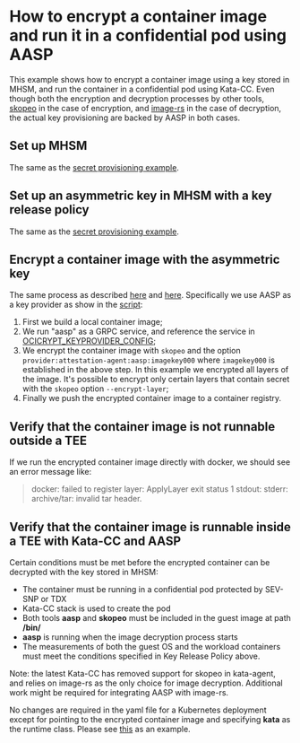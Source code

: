 # How to encrypt a container image and run it in a confidential pod using AASP

This example shows how to encrypt a container image using a key stored in MHSM,
and run the container in a confidential pod using Kata-CC. Even though both the
encryption and decryption processes by other tools, [skopeo](https://github.com/containers/skopeo)
in the case of encryption, and [image-rs](https://github.com/confidential-containers/image-rs)
in the case of decryption, the actual key provisioning are backed by AASP in both cases.

## Set up MHSM

The same as the [secret provisioning example](../secret_provisioning#set-up-mhsm).

## Set up an asymmetric key in MHSM with a key release policy

The same as the [secret provisioning example](../secret_provisioning#set-up-an-asymmetric-key-in-mhsm-with-a-key-release-policy).

## Encrypt a container image with the asymmetric key

The same process as described [here](https://github.com/confidential-containers/image-rs/blob/main/docs/ccv1_image_security_design.md#image-encryption) and [here](https://medium.com/@lumjjb/encrypting-container-images-with-skopeo-f733afb1aed4).
Specifically we use AASP as a key provider as show in the [script](../../buildall.sh):

1. First we build a local container image;
1. We run "aasp" as a GRPC service, and reference the service in [OCICRYPT_KEYPROVIDER_CONFIG](ocicrypt.conf);
1. We encrypt the container image with `skopeo` and the option `provider:attestation-agent:aasp:imagekey000` where `imagekey000` is established in the above step. In this example we encrypted all layers of the image.
It's possible to encrypt only certain layers that contain secret with the `skopeo` option `--encrypt-layer`;
1. Finally we push the encrypted container image to a container registry.

## Verify that the container image is not runnable outside a TEE

If we run the encrypted container image directly with docker, we should see an error message like:

> docker: failed to register layer: ApplyLayer exit status 1 stdout:  stderr: archive/tar: invalid tar header.

## Verify that the container image is runnable inside a TEE with Kata-CC and AASP

Certain conditions must be met before the encrypted container can be decrypted
with the key stored in MHSM:

* The container must be running in a confidential pod protected by SEV-SNP or TDX
* Kata-CC stack is used to create the pod
* Both tools **aasp** and **skopeo** must be included in the guest image at path **/bin/**
* **aasp** is running when the image decryption process starts
* The measurements of both the guest OS and the workload containers must meet the
conditions specified in Key Release Policy above.

Note: the latest Kata-CC has removed support for skopeo in kata-agent,
and relies on image-rs as the only choice for image decryption.
Additional work might be required for integrating AASP with image-rs.

No changes are required in the yaml file for a Kubernetes deployment except
for pointing to the encrypted container image and specifying **kata** as the
runtime class. Please see [this](https://github.com/container-investigations/kata-verity/blob/kata-cc-based/katacc-bootstrap/encrypted-sample.yaml) as an example.




